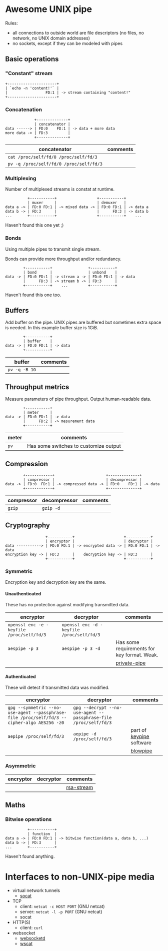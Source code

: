 # Awesome UNIX pipe

Rules:
 * all connections to outside world are file descriptors (no files, no network, no UNIX domain addresses)
 * no sockets, except if they can be modeled with pipes

## Basic operations

### "Constant" stream

    +----------------------+
    | `echo -n 'content!'` |
    |                 FD:1 | -> stream containing "content!"
    +----------------------+

### Concatenation

                 +--------------+
                 | concatenator |
    data ------> | FD:0    FD:1 | -> data + more data
    more data -> | FD:3         |
                 +--------------+

| concatenator | comments |
| ------------ | -------- |
| `cat /proc/self/fd/0 /proc/self/fd/3` | |
| `pv -q /proc/self/fd/0 /proc/self/fd/3` | |

### Multiplexing

Number of multiplexed streams is constat at runtime.

              +-----------+                  +-----------+
              | muxer     |                  | demuxer   |
    data a -> | FD:0 FD:1 | -> mixed data -> | FD:0 FD:1 | -> data a
    data b -> | FD:3      |                  |      FD:3 | -> data b
    ...       +-----------+                  +-----------+    ...

Haven't found this one yet ;)

### Bonds

Using multiple pipes to transmit single stream.

Bonds can provide more throughput and/or redundancy.

            +-----------+                +-----------+
            | bond      |                | unbond    |
    data -> | FD:0 FD:1 | -> stream a -> | FD:0 FD:1 | -> data
            |      FD:3 | -> stream b -> | FD:3      |
            +-----------+    ...         +-----------+

Haven't found this one too.

## Buffers

Add buffer on the pipe. UNIX pipes are buffered but sometimes extra space is needed. In this example buffer size is 1GiB.

            +-----------+
            | buffer    |
    data -> | FD:0 FD:1 | -> data
            +-----------+

| buffer | comments |
| ------ | -------- |
| `pv -q -B 1G` | |

## Throughput metrics

Measure parameters of pipe throughput. Output human-readable data.

            +-----------+
            | meter     |
    data -> | FD:0 FD:1 | -> data
            |      FD:2 | -> mesurement data
            +-----------+

| meter | comments |
| ----- | -------- |
| `pv` | Has some switches to customize output |

## Compression

            +------------+                       +--------------+
            | compressor |                       | decompressor |
    data -> | FD:0  FD:1 | -> compressed data -> | FD:0    FD:1 | -> data
            +------------+                       +--------------+

| compressor | decompressor | comments |
| ---------- | ------------ | -------- |
| `gzip`     | `gzip -d`    |          |

## Cryptography

                      +-----------+                      +-----------+
                      | encryptor |                      | decryptor |
    data -----------> | FD:0 FD:1 | -> encrypted data -> | FD:0 FD:1 | -> data
    encryption key -> | FD:3      |    decryption key -> | FD:3      |
                      +-----------+                      +-----------+

### Symmetric

Encryption key and decryption key are the same.

#### Unauthenticated

These has no protection against modifying transmitted data.

| encryptor | decryptor | comments |
| --------- | --------- | -------- |
| `openssl enc -e -keyfile /proc/self/fd/3` | `openssl enc -d -keyfile /proc/self/fd/3` | |
| `aespipe -p 3` | `aespipe -p 3 -d` | Has some requirements for key format. Weak. |
| | | [private-pipe](https://github.com/emilbayes/private-pipe) |

#### Authenticated

These will detect if transmitted data was modified.

| encryptor | decryptor | comments |
| --------- | --------- | -------- |
| `gpg --symmetric --no-use-agent --passphrase-file /proc/self/fd/3 --cipher-algo AES256 -z0` | `gpg --decrypt --no-use-agent --passphrase-file /proc/self/fd/3` | |
| `aepipe /proc/self/fd/3` | `aepipe -d /proc/self/fd/3` | part of [keypipe](https://github.com/hashbrowncipher/keypipe) software |
| | | [blowpipe](https://github.com/skeeto/blowpipe) |

### Asymmetric

| encryptor | decryptor | comments |
| --------- | --------- | -------- |
| | | [rsa-stream](https://github.com/substack/rsa-stream) |

## Maths

### Bitwise operations

              +-----------+
              | function  |
    data a -> | FD:0 FD:1 | -> bitwise function(data a, data b, ...)
    data b -> | FD:3      |
    ...       +-----------+

Haven't found anything.

# Interfaces to non-UNIX-pipe media

 * virtual network tunnels
   * [socat](http://www.dest-unreach.org/socat/doc/socat-tun.html)
 * TCP
   * client: `netcat -c HOST PORT` (GNU netcat)
   * server: `netcat -l -p PORT` (GNU netcat)
   * socat
 * HTTP(S)
   * client: `curl`
 * websocket
   * [websocketd](https://github.com/joewalnes/websocketd)
   * [wscat](https://github.com/websockets/wscat)
